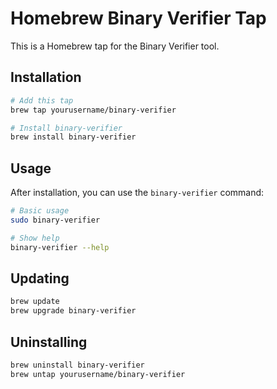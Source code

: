 # Homebrew Binary Verifier Tap

This is a Homebrew tap for the Binary Verifier tool.

## Installation

```bash
# Add this tap
brew tap yourusername/binary-verifier

# Install binary-verifier
brew install binary-verifier
```

## Usage

After installation, you can use the `binary-verifier` command:

```bash
# Basic usage
sudo binary-verifier

# Show help
binary-verifier --help
```

## Updating

```bash
brew update
brew upgrade binary-verifier
```

## Uninstalling

```bash
brew uninstall binary-verifier
brew untap yourusername/binary-verifier
```